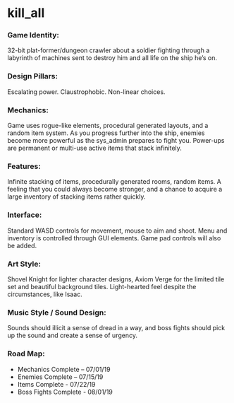 # kill_all
<h3>Game Identity:</h3>
  <p>32-bit plat-former/dungeon crawler about a soldier fighting through a labyrinth of machines sent to destroy him and all life on the ship he’s on.

<h3>Design Pillars:</h3>
  <p>Escalating power. Claustrophobic. Non-linear choices.

<h3>Mechanics:</h3>
  <p>Game uses rogue-like elements, procedural generated layouts, and a random item system. As you progress further into the ship, enemies become more powerful as the sys_admin prepares to fight you. Power-ups are permanent or multi-use active items that stack infinitely.

<h3>Features:</h3>
  <p>Infinite stacking of items, procedurally generated rooms, random items. A feeling that you could always become stronger, and a chance to acquire a large inventory of stacking items rather quickly.

<h3>Interface:</h3>
  <p>Standard WASD controls for movement, mouse to aim and shoot. Menu and inventory is controlled through GUI elements. Game pad controls will also be added.

<h3>Art Style:</h3>
  <p>Shovel Knight for lighter character designs, Axiom Verge for the limited tile set and beautiful background tiles. Light-hearted feel despite the circumstances, like Isaac.

<h3>Music Style / Sound Design:</h3>
  <p>Sounds should illicit a sense of dread in a way, and boss fights should pick up the sound and create a sense of urgency.

<h3>Road Map:</h3>
<ul>
  <li>Mechanics Complete – 07/01/19</li>
  <li>Enemies Complete – 07/15/19</li>
  <li>Items Complete - 07/22/19</li>
  <li>Boss Fights Complete - 08/01/19</li>
</ul>
